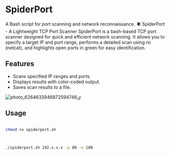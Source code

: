
# SpiderPort
A Bash script for port scanning and network reconnaissance.
🕷️ SpiderPort  - A Lightweight TCP Port Scanner
SpiderPort is a bash-based TCP port scanner designed for quick and efficient network scanning. It allows you to specify a target IP and port range, performs a detailed scan using nc (netcat), and highlights open ports in green for easy identification.

## Features
- Scans specified IP ranges and ports.
- Displays results with color-coded output.
- Saves scan results to a file.


![photo_6264633946872594746_y](https://github.com/user-attachments/assets/313b7e29-05b7-47b5-8884-86a925838fa0)
## Usage

```bash

chmod +x spiderport.sh



./spiderport.sh 192.x.x.x -p 80 -e 100


 
